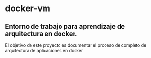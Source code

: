 # docker-vm
## Entorno de trabajo para aprendizaje de arquitectura en docker.

El objetivo de este proyecto es documentar el proceso de completo 
de arquitectura de aplicaciones en docker
